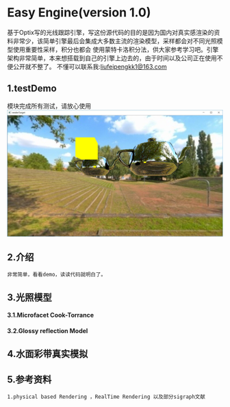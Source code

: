 # Easy Engine(version 1.0)
 基于Optix写的光线跟踪引擎，写这份源代码的目的是因为国内对真实感渲染的资料非常少，该简单引擎最后会集成大多数主流的渲染模型，采样都会对不同光照模型使用重要性采样，积分也都会
使用蒙特卡洛积分法，供大家参考学习吧。引擎架构非常简单，本来想搭载到自己的引擎上边去的，由于时间以及公司正在使用不便公开就不整了。
不懂可以联系我:liufeipengkk1@163.com
	 
## 1.testDemo
模块完成所有测试，请放心使用
![Alt text](https://github.com/liufeipengkk1/Demo/raw/master/Image/TestImage.jpg)

## 2.介绍
	非常简单，看看demo，读读代码就明白了。

## 3.光照模型
#### 3.1.Microfacet Cook-Torrance 
#### 3.2.Glossy reflection Model

## 4.水面彩带真实模拟

## 5.参考资料
	1.physical based Rendering ，RealTime Rendering 以及部分sigraph文献
	